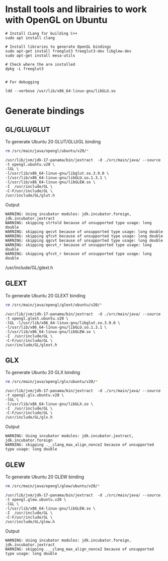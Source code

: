 
# Install tools and librairies to work with OpenGL on Ubuntu

```
# Install CLang for building C++
sudo apt install clang

# Install libraries to generate OpenGL bindings
sudo apt-get install freeglut3 freeglut3-dev libglew-dev
sudo apt-get install mesa-utils

# Check where the are installed
dpkg -L freeglut3


# For debugging

ldd --verbose /usr/lib/x86_64-linux-gnu/libGLU.so
```


# Generate bindings


## GL/GLU/GLUT

To generate Ubuntu 20 GLUT/GLU/GL binding

```sh
rm /src/main/java/opengl/ubuntu/v20/*
```


```
/usr/lib/jvm/jdk-17-panama/bin/jextract  -d ./src/main/java/ --source -t opengl.ubuntu.v20 \
-lGL \
-l/usr/lib/x86_64-linux-gnu/libglut.so.3.9.0 \
-l/usr/lib/x86_64-linux-gnu/libGLU.so.1.3.1 \
-l/usr/lib/x86_64-linux-gnu/libGLEW.so \
-I  /usr/include/GL \
-C-F/usr/include/GL \
/usr/include/GL/glut.h 
```
Output

```
WARNING: Using incubator modules: jdk.incubator.foreign, jdk.incubator.jextract
WARNING: skipping strtold because of unsupported type usage: long double
WARNING: skipping qecvt because of unsupported type usage: long double
WARNING: skipping qfcvt because of unsupported type usage: long double
WARNING: skipping qgcvt because of unsupported type usage: long double
WARNING: skipping qecvt_r because of unsupported type usage: long double
WARNING: skipping qfcvt_r because of unsupported type usage: long double
```


/usr/include/GL/glext.h

## GLEXT

To generate Ubuntu 20 GLEXT binding

```sh
rm /src/main/java/opengl/glext/ubuntu/v20/*
```


```
/usr/lib/jvm/jdk-17-panama/bin/jextract  -d ./src/main/java/ --source -t opengl.glext.ubuntu.v20 \
-lGL -l/usr/lib/x86_64-linux-gnu/libglut.so.3.9.0 \
-l/usr/lib/x86_64-linux-gnu/libGLU.so.1.3.1 \
-l/usr/lib/x86_64-linux-gnu/libGLEW.so \
-I  /usr/include/GL \
-C-F/usr/include/GL \
/usr/include/GL/glext.h
```


## GLX

To generate Ubuntu 20 GLX binding

```sh
rm /src/main/java/opengl/glx/ubuntu/v20/*
```


```
/usr/lib/jvm/jdk-17-panama/bin/jextract  -d ./src/main/java/ --source -t opengl.glx.ubuntu.v20 \
-lGL \
-l/usr/lib/x86_64-linux-gnu/libGLX.so \
-I  /usr/include/GL \
-C-F/usr/include/GL \
/usr/include/GL/glx.h
```

Output

```
WARNING: Using incubator modules: jdk.incubator.jextract, jdk.incubator.foreign
WARNING: skipping .__clang_max_align_nonce2 because of unsupported type usage: long double
```

## GLEW

To generate Ubuntu 20 GLEW binding

```sh
rm /src/main/java/opengl/glew/ubuntu/v20/*
```


```
/usr/lib/jvm/jdk-17-panama/bin/jextract  -d ./src/main/java/ --source -t opengl.glew.ubuntu.v20 \
-lGL \
-l/usr/lib/x86_64-linux-gnu/libGLEW.so \
-I  /usr/include/GL \
-C-F/usr/include/GL \
/usr/include/GL/glew.h
```

Output

```
WARNING: Using incubator modules: jdk.incubator.foreign, jdk.incubator.jextract
WARNING: skipping .__clang_max_align_nonce2 because of unsupported type usage: long double
```
